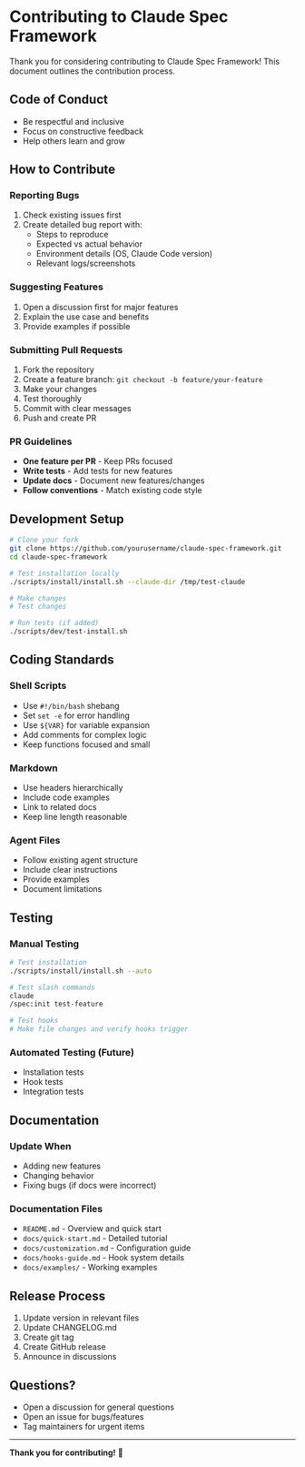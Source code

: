 # Contributing to Claude Spec Framework

Thank you for considering contributing to Claude Spec Framework! This document outlines the contribution process.

## Code of Conduct

- Be respectful and inclusive
- Focus on constructive feedback
- Help others learn and grow

## How to Contribute

### Reporting Bugs

1. Check existing issues first
2. Create detailed bug report with:
   - Steps to reproduce
   - Expected vs actual behavior
   - Environment details (OS, Claude Code version)
   - Relevant logs/screenshots

### Suggesting Features

1. Open a discussion first for major features
2. Explain the use case and benefits
3. Provide examples if possible

### Submitting Pull Requests

1. Fork the repository
2. Create a feature branch: `git checkout -b feature/your-feature`
3. Make your changes
4. Test thoroughly
5. Commit with clear messages
6. Push and create PR

### PR Guidelines

- **One feature per PR** - Keep PRs focused
- **Write tests** - Add tests for new features
- **Update docs** - Document new features/changes
- **Follow conventions** - Match existing code style

## Development Setup

```bash
# Clone your fork
git clone https://github.com/yourusername/claude-spec-framework.git
cd claude-spec-framework

# Test installation locally
./scripts/install/install.sh --claude-dir /tmp/test-claude

# Make changes
# Test changes

# Run tests (if added)
./scripts/dev/test-install.sh
```

## Coding Standards

### Shell Scripts

- Use `#!/bin/bash` shebang
- Set `set -e` for error handling
- Use `${VAR}` for variable expansion
- Add comments for complex logic
- Keep functions focused and small

### Markdown

- Use headers hierarchically
- Include code examples
- Link to related docs
- Keep line length reasonable

### Agent Files

- Follow existing agent structure
- Include clear instructions
- Provide examples
- Document limitations

## Testing

### Manual Testing

```bash
# Test installation
./scripts/install/install.sh --auto

# Test slash commands
claude
/spec:init test-feature

# Test hooks
# Make file changes and verify hooks trigger
```

### Automated Testing (Future)

- Installation tests
- Hook tests
- Integration tests

## Documentation

### Update When

- Adding new features
- Changing behavior
- Fixing bugs (if docs were incorrect)

### Documentation Files

- `README.md` - Overview and quick start
- `docs/quick-start.md` - Detailed tutorial
- `docs/customization.md` - Configuration guide
- `docs/hooks-guide.md` - Hook system details
- `docs/examples/` - Working examples

## Release Process

1. Update version in relevant files
2. Update CHANGELOG.md
3. Create git tag
4. Create GitHub release
5. Announce in discussions

## Questions?

- Open a discussion for general questions
- Open an issue for bugs/features
- Tag maintainers for urgent items

---

**Thank you for contributing!** 🎉
